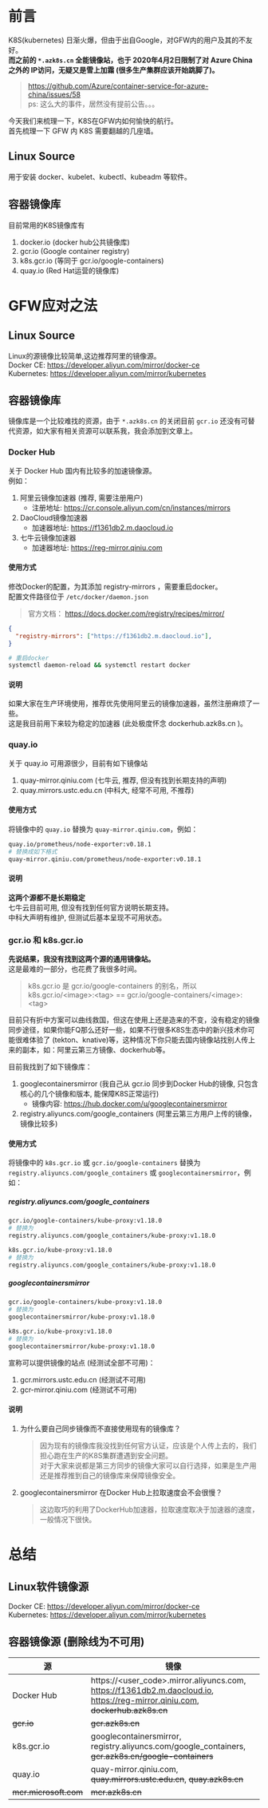 # 前言
K8S(kubernetes) 日渐火爆，但由于出自Google，对GFW内的用户及其的不友好。  
**而之前的 `*.azk8s.cn` 全能镜像站，也于 2020年4月2日限制了对 Azure China 之外的 IP访问，无疑又是雪上加霜 (很多生产集群应该开始跳脚了)。**
> https://github.com/Azure/container-service-for-azure-china/issues/58  
> ps: 这么大的事件，居然没有提前公告。。。

今天我们来梳理一下，K8S在GFW内如何愉快的航行。  
首先梳理一下 GFW 内 K8S 需要翻越的几座墙。  
## Linux Source
用于安装 docker、kubelet、kubectl、kubeadm 等软件。
## 容器镜像库
目前常用的K8S镜像库有
1. docker.io (docker hub公共镜像库)
2. gcr.io (Google container registry)
3. k8s.gcr.io (等同于 gcr.io/google-containers)
4. quay.io (Red Hat运营的镜像库)

# GFW应对之法
## Linux Source
Linux的源镜像比较简单,这边推荐阿里的镜像源。  
Docker CE: https://developer.aliyun.com/mirror/docker-ce  
Kubernetes: https://developer.aliyun.com/mirror/kubernetes

## 容器镜像库
镜像库是一个比较难找的资源，由于 `*.azk8s.cn` 的关闭目前 `gcr.io` 还没有可替代资源，如大家有相关资源可以联系我，我会添加到文章上。

### Docker Hub
关于 Docker Hub 国内有比较多的加速镜像源。  
例如：
1. 阿里云镜像加速器 (推荐, 需要注册用户)
   - 注册地址: https://cr.console.aliyun.com/cn/instances/mirrors
2. DaoCloud镜像加速器
   - 加速器地址: https://f1361db2.m.daocloud.io
3. 七牛云镜像加速器
   - 加速器地址: https://reg-mirror.qiniu.com

#### 使用方式
修改Docker的配置，为其添加 registry-mirrors ，需要重启docker。  
配置文件路径位于 `/etc/docker/daemon.json`

> 官方文档： https://docs.docker.com/registry/recipes/mirror/
```json
{
  "registry-mirrors": ["https://f1361db2.m.daocloud.io"],
}
```
```sh
# 重启docker
systemctl daemon-reload && systemctl restart docker
```

#### 说明
如果大家在生产环境使用，推荐优先使用阿里云的镜像加速器，虽然注册麻烦了一些。  
这是我目前用下来较为稳定的加速器 (此处极度怀念 dockerhub.azk8s.cn )。

### quay.io
关于 quay.io 可用源很少，目前有如下镜像站
1. quay-mirror.qiniu.com (七牛云, 推荐, 但没有找到长期支持的声明)
2. quay.mirrors.ustc.edu.cn (中科大, 经常不可用, 不推荐)

#### 使用方式
将镜像中的 `quay.io` 替换为 `quay-mirror.qiniu.com`，例如：
```sh
quay.io/prometheus/node-exporter:v0.18.1
# 替换成如下格式
quay-mirror.qiniu.com/prometheus/node-exporter:v0.18.1
```

#### 说明
**这两个源都不是长期稳定**  
七牛云目前可用, 但没有找到任何官方说明长期支持。  
中科大声明有维护, 但测试后基本呈现不可用状态。

### gcr.io 和 k8s.gcr.io
**先说结果，我没有找到这两个源的通用镜像站。**  
这是最难的一部分，也花费了我很多时间。  
> k8s.gcr.io 是 gcr.io/google-containers 的别名，所以  
> k8s.gcr.io/\<image\>:\<tag\> == gcr.io/google-containers/\<image\>:\<tag\>

目前只有折中方案可以曲线救国，但这在使用上还是造来的不变，没有稳定的镜像同步途径，如果你能FQ那么还好一些，如果不行很多K8S生态中的新兴技术你可能很难体验了 (tekton、knative)等，这种情况下你只能去国内镜像站找别人传上来的副本，如：阿里云第三方镜像、dockerhub等。

目前我找到了如下镜像库：
1. googlecontainersmirror (我自己从 gcr.io 同步到Docker Hub的镜像, 只包含核心的几个镜像和版本, 能保障K8S正常运行)
   - 镜像内容: https://hub.docker.com/u/googlecontainersmirror
2. registry.aliyuncs.com/google_containers (阿里云第三方用户上传的镜像，镜像比较多)

#### 使用方式
将镜像中的 `k8s.gcr.io` 或 `gcr.io/google-containers` 替换为 `registry.aliyuncs.com/google_containers` 或 `googlecontainersmirror`，例如：
##### registry.aliyuncs.com/google_containers
```sh
gcr.io/google-containers/kube-proxy:v1.18.0
# 替换为
registry.aliyuncs.com/google_containers/kube-proxy:v1.18.0

k8s.gcr.io/kube-proxy:v1.18.0
# 替换为
registry.aliyuncs.com/google_containers/kube-proxy:v1.18.0
```
##### googlecontainersmirror
```sh
gcr.io/google-containers/kube-proxy:v1.18.0
# 替换为
googlecontainersmirror/kube-proxy:v1.18.0

k8s.gcr.io/kube-proxy:v1.18.0
# 替换为
googlecontainersmirror/kube-proxy:v1.18.0
```

宣称可以提供镜像的站点 (经测试全部不可用)：
1. gcr.mirrors.ustc.edu.cn (经测试不可用)
2. gcr-mirror.qiniu.com (经测试不可用)

#### 说明
1. 为什么要自己同步镜像而不直接使用现有的镜像库？
   > 因为现有的镜像库我没找到任何官方认证，应该是个人传上去的，我们担心跑在生产的K8S集群遭遇到安全问题。  
   > 对于大家来说都是第三方同步的镜像大家可以自行选择，如果是生产用还是推荐推到自己的镜像库来保障镜像安全。
2. googlecontainersmirror 在Docker Hub上拉取速度会不会很慢？
   > 这边取巧的利用了DockerHub加速器，拉取速度取决于加速器的速度，一般情况下很快。

# 总结

## Linux软件镜像源
Docker CE: https://developer.aliyun.com/mirror/docker-ce  
Kubernetes: https://developer.aliyun.com/mirror/kubernetes

## 容器镜像源 (删除线为不可用)
源                     | 镜像
----------------------|----------------------
Docker Hub            | https://\<user_code\>.mirror.aliyuncs.com, https://f1361db2.m.daocloud.io, https://reg-mirror.qiniu.com, ~~dockerhub.azk8s.cn~~
~~gcr.io~~            | ~~gcr.azk8s.cn~~
k8s.gcr.io            | googlecontainersmirror, registry.aliyuncs.com/google_containers, ~~gcr.azk8s.cn/google-containers~~
quay.io               | quay-mirror.qiniu.com, ~~quay.mirrors.ustc.edu.cn~~, ~~quay.azk8s.cn~~
~~mcr.microsoft.com~~ | ~~mcr.azk8s.cn~~